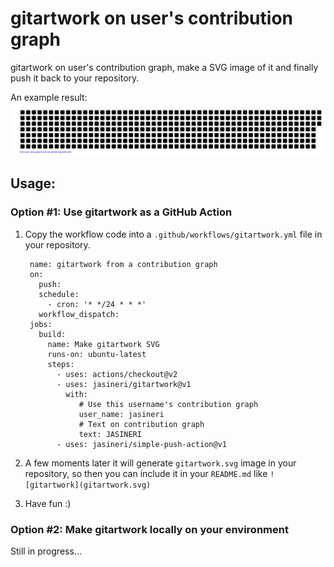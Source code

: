 # gitartwork on user's contribution graph

gitartwork on user's contribution graph, make a SVG image of it and finally push it back to your repository.

An example result:
[![jasineri/gitartwork](gitartwork.svg)](https://github.com/jasineri/gitartwork)

## Usage:

### Option #1: Use gitartwork as a GitHub Action
1. Copy the workflow code into a `.github/workflows/gitartwork.yml` file in your repository.

        name: gitartwork from a contribution graph
        on: 
          push:
          schedule:
            - cron: '* */24 * * *'
          workflow_dispatch:
        jobs:
          build:
            name: Make gitartwork SVG
            runs-on: ubuntu-latest
            steps:
              - uses: actions/checkout@v2
              - uses: jasineri/gitartwork@v1
                with:
                   # Use this username's contribution graph  
                   user_name: jasineri
                   # Text on contribution graph 
                   text: JASINERI
              - uses: jasineri/simple-push-action@v1

2. A few moments later it will generate `gitartwork.svg` image in your repository, so then you can include it in your `README.md` like `![gitartwork](gitartwork.svg)`
3. Have fun :)

### Option #2: Make gitartwork locally on your environment
Still in progress...
